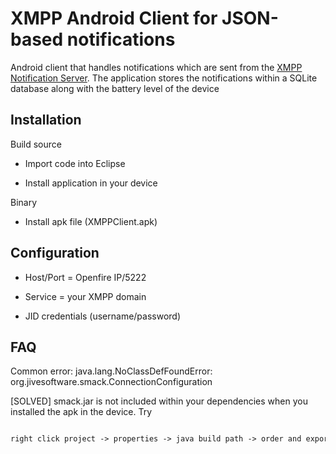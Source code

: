 XMPP Android Client for JSON-based notifications
================================================

Android client that handles notifications which are sent from the [XMPP Notification Server](https://github.com/huberflores/XMPPNotificationServer.git). The application stores the notifications within a SQLite database along with the battery level of the device


Installation
------------

Build source

- Import code into Eclipse

- Install application in your device

Binary

- Install apk file (XMPPClient.apk)


Configuration
-------------

- Host/Port = Openfire IP/5222

- Service = your XMPP domain

- JID credentials (username/password)



FAQ
----

Common error: java.lang.NoClassDefFoundError: org.jivesoftware.smack.ConnectionConfiguration

[SOLVED]
smack.jar is not included within your dependencies when you installed the apk in the device. Try

```xml

right click project -> properties -> java build path -> order and export -> check smack.jar 

```




